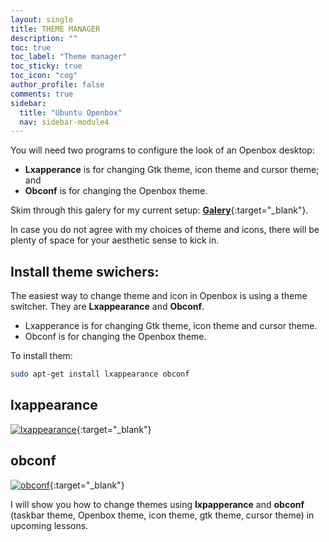 ```yaml
---
layout: single
title: THEME MANAGER
description: ""
toc: true
toc_label: "Theme manager"
toc_sticky: true
toc_icon: "cog"
author_profile: false
comments: true
sidebar:
  title: "Ubuntu Openbox"
  nav: sidebar-module4
---
```


You will need two programs to configure the look of an Openbox desktop:
* **Lxapperance** is for changing Gtk theme, icon theme and cursor theme; and
* **Obconf** is for changing the Openbox theme.

Skim through this galery for my current setup:
[**Galery**]({{site.baseurl}}/gallery/){:target="_blank"}.

In case you do not agree with my choices of theme and icons, there will be plenty of space for your aesthetic sense to kick in.

## Install theme swichers:

The easiest way to change theme and icon in Openbox is using a theme switcher. They are **Lxappearance** and **Obconf**.
* Lxapperance is for changing Gtk theme, icon theme and cursor theme.
* Obconf is for changing the Openbox theme.

To install them:
```bash
sudo apt-get install lxappearance obconf
```
## lxappearance
[![lxappearance]({{site.baseurl}}/images/lxappearance.png)]({{site.baseurl}}/images/lxappearance.png){:target="_blank"}

## obconf
[![obconf]({{site.baseurl}}/images/obconf.png)]({{site.baseurl}}/images/obconf.png){:target="_blank"}

I will show you how to change themes using **lxpapperance** and **obconf** (taskbar theme, Openbox theme, icon theme, gtk theme, cursor theme) in upcoming lessons.
